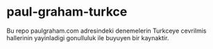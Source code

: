 # paul-graham-turkce
Bu repo paulgraham.com adresindeki denemelerin Turkceye cevrilmis hallerinin yayinladigi gonulluluk ile buyuyen bir kaynaktir.
